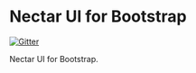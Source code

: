 Nectar UI for Bootstrap
=========

[![Gitter](https://badges.gitter.im/Join%20Chat.svg)](https://gitter.im/applesy16g/nectar-ui?utm_source=badge&utm_medium=badge&utm_campaign=pr-badge&utm_content=badge)

Nectar UI for Bootstrap.
